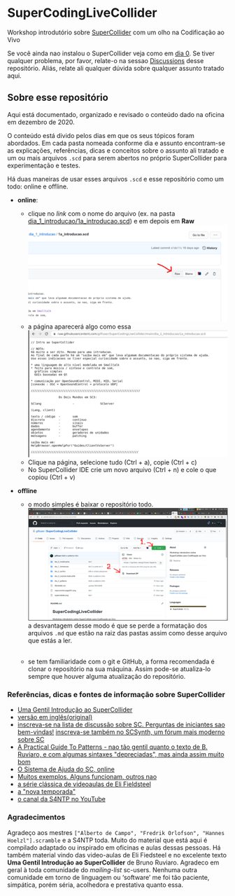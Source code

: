# SuperCodingLiveCollider
Workshop introdutório sobre [SuperCollider](https://supercollider.github.io) com um olho na Codificação ao Vivo

Se você ainda nao instalou o SuperCollider veja como em [dia 0](./dia_0_install-party). Se tiver qualquer problema, por favor, relate-o na sessao [Discussions](https://github.com/gilfuser/SuperCodingLiveCollider/discussions) desse repositório. Aliás, relate ali qualquer dúvida sobre qualquer assunto tratado aqui.

## Sobre esse repositório

Aqui está documentado, organizado e revisado o conteúdo dado na oficina em dezembro de 2020.

O conteúdo está divido pelos dias em que os seus tópicos foram abordados. Em cada pasta nomeada conforme dia e assunto encontram-se as explicações, referências, dicas e conceitos sobre o assunto ali tratado e um ou mais arquivos `.scd` para serem abertos no próprio SuperCollider para experimentação e testes.

Há duas maneiras de usar esses arquivos `.scd` e esse repositório como um todo: online e offline.
* **online**:
    * clique no *link* com o nome do arquivo (ex. na pasta [dia_1_introducao/1a_introducao.scd](dia_1_introducao/1a_introducao.scd)) e em depois em **Raw**
![veja o arquivo "raw"](./img/raw.png)
    * a página aparecerá algo como essa
    ![selecione, copie e cole na SC_IDE o conteúdo do arquivo](./img/raw2.png)
    * Clique na página, selecione tudo (Ctrl + a), copie (Ctrl + c)
    * No SuperCollider IDE crie um novo arquivo (Ctrl + n) e cole o que copiou (Ctrl + v)

* **offline**
  * o modo simples é baixar o repositório todo.
    ![baixe](./img/baixe.png)
    a desvantagem desse modo é que se perde a formatação dos arquivos `.md` que estão na raiz das pastas assim como desse arquivo que estás a ler.<br/><br/>
    
  * se tem familiaridade com o git e GitHub, a forma recomendada é clonar o repositório na sua máquina. Assim pode-se atualiza-lo sempre que houver alguma atualização do repositório.

### Referências, dicas e fontes de informação sobre SuperCollider

* [Uma Gentil Introdução ao SuperCollider](http://docplayer.com.br/33316414-Uma-gentil-introducao-ao-supercollider.html)
* [versão em inglês(original)](https://ccrma.stanford.edu/~ruviaro/texts/A_Gentle_Introduction_To_SuperCollider.pdf)
* [inscreva-se na lista de discussão sobre SC. Perguntas de iniciantes sao bem-vindas!](http://www.birmingham.ac.uk/facilities/ea-studios/research/supercollider/mailinglist.aspx)
  [inscreva-se também no SCSynth, um fórum mais moderno sobre SC](http://scsynth.org/)
* [A Practical Guide To Patterns - nao tão gentil quanto o texto de B. Ruviaro, e com algumas sintaxes "depreciadas", mas ainda assim muito bom](http://distractionandnonsense.com/sc/A_Practical_Guide_to_Patterns.pdf)
* [O Sistema de Ajuda do SC, online](https://doc.sccode.org/)
* [Muitos exemplos. Alguns funcionam, outros nao](https://sccode.org/)
* [a série clássica de videoaulas de Eli Fieldsteel](https://www.youtube.com/playlist?list=PLPYzvS8A_rTaNDweXe6PX4CXSGq4iEWYC)
* [a "nova temporada"](https://www.youtube.com/playlist?list=PLPYzvS8A_rTZmJZjUtMG6GJ2QkLUEaY4Q)
* [o canal da S4NTP no YouTube](https://www.youtube.com/channel/UCFRw4fgQb7dqRXuZ5lxwi3g)

### Agradecimentos

Agradeço aos mestres `["Alberto de Campo", "Fredrik Orlofson", "Hannes Hoelzl"].scramble` e a S4NTP toda.
Muito do material que está aqui é compilado adaptado ou inspirado em oficinas e aulas dessas pessoas. Há também material vindo das video-aulas de Eli Fiedsteel e no excelente texto **Uma Gentil Introdução ao SuperCollider** de Bruno Ruviaro.
Agradeco em geral à toda comunidade do *mailing-list* sc-users. Nenhuma outra comunidade em torno de linguagem ou ‘software’ me foi tão paciente, simpática, porém séria, acolhedora e prestativa quanto essa.

